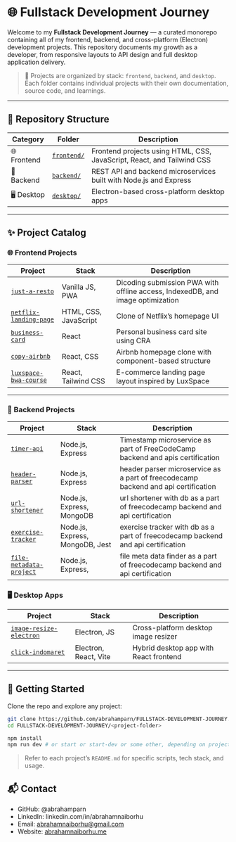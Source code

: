# 🌐 Fullstack Development Journey

Welcome to my **Fullstack Development Journey** — a curated monorepo containing all of my frontend, backend, and cross-platform (Electron) development projects. This repository documents my growth as a developer, from responsive layouts to API design and full desktop application delivery.

> 🧠 Projects are organized by stack: `frontend`, `backend`, and `desktop`. Each folder contains individual projects with their own documentation, source code, and learnings.

---

## 📁 Repository Structure

| Category    | Folder                    | Description                                                            |
| ----------- | ------------------------- | ---------------------------------------------------------------------- |
| 🌐 Frontend | [`frontend/`](./frontend) | Frontend projects using HTML, CSS, JavaScript, React, and Tailwind CSS |
| 🔧 Backend  | [`backend/`](./backend)   | REST API and backend microservices built with Node.js and Express      |
| 🖥️ Desktop  | [`desktop/`](./desktop)   | Electron-based cross-platform desktop apps                             |

---

## ✨ Project Catalog

### 🌐 Frontend Projects

| Project                                                   | Stack                 | Description                                                                    |
| --------------------------------------------------------- | --------------------- | ------------------------------------------------------------------------------ |
| [`just-a-resto`](./frontend/just-a-resto)                 | Vanilla JS, PWA       | Dicoding submission PWA with offline access, IndexedDB, and image optimization |
| [`netflix-landing-page`](./frontend/netflix-landing-page) | HTML, CSS, JavaScript | Clone of Netflix’s homepage UI                                                 |
| [`business-card`](./frontend/business-card)               | React                 | Personal business card site using CRA                                          |
| [`copy-airbnb`](./frontend/copy-airbnb)                   | React, CSS            | Airbnb homepage clone with component-based structure                           |
| [`luxspace-bwa-course`](./frontend/luxspace-bwa-course)   | React, Tailwind CSS   | E-commerce landing page layout inspired by LuxSpace                            |

---

### 🔧 Backend Projects

| Project                                                         | Stack                           | Description                                                                        |
| --------------------------------------------------------------- | ------------------------------- | ---------------------------------------------------------------------------------- |
| [`timer-api`](./backend/timer-api)                              | Node.js, Express                | Timestamp microservice as part of FreeCodeCamp backend and apis certification      |
| [`header-parser`](./backend/header-parser)                      | Node.js, Express                | header parser microservice as a part of freecodecamp backend and api certification |
| [`url-shortener`](./backend/url-shortener)                      | Node.js, Express, MongoDB       | url shortener with db as a part of freecodecamp backend and api certification      |
| [`exercise-tracker`](./backend/exercise-tracker)                | Node.js, Express, MongoDB, Jest | exercise tracker with db as a part of freecodecamp backend and api certification   |
| [`file-metadata-project`](./backend/exercfile-metadata-project) | Node.js, Express,               | file meta data finder as a part of freecodecamp backend and api certification      |

### 🖥️ Desktop Apps

| Project                                                    | Stack                 | Description                            |
| ---------------------------------------------------------- | --------------------- | -------------------------------------- |
| [`image-resize-electron`](./desktop/image-resize-electron) | Electron, JS          | Cross-platform desktop image resizer   |
| [`click-indomaret`](./desktop/click-indomaret)             | Electron, React, Vite | Hybrid desktop app with React frontend |

---

## 🚀 Getting Started

Clone the repo and explore any project:

```bash
git clone https://github.com/abrahamparn/FULLSTACK-DEVELOPMENT-JOURNEY.git
cd FULLSTACK-DEVELOPMENT-JOURNEY/<project-folder>

npm install
npm run dev # or start or start-dev or some other, depending on project
```

> Refer to each project’s `README.md` for specific scripts, tech stack, and usage.

## 📬 Contact

- GitHub: @abrahamparn
- LinkedIn: linkedin.com/in/abrahamnaiborhu
- Email: abrahamnaiborhu@gmail.com
- Website: [abrahamnaiborhu.me](https://abrahamnaiborhu.me)

